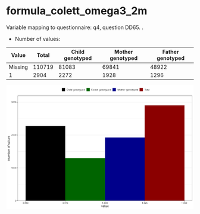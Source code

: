 # formula_colett_omega3_2m
Variable mapping to questionnaire: q4, question DD65.
.
- Number of values:

| Value | Total | Child genotyped | Mother genotyped | Father genotyped |
| ----- | ----- | --------------- | ---------------- | ---------------- |
| Missing | 110719 | 81083 | 69841 | 48922 |
| 1 | 2904 | 2272 | 1928 |1296 |



![](formula_colett_omega3_2m_n.png)



